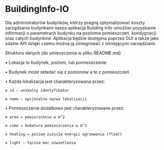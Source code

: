 # BuildingInfo-IO
Dla administratorów budynków, którzy pragną optymalizować koszty zarządzania budynkami  nasza aplikacja Building Info umożliwi pozyskanie informacji o parametrach budynku na poziomie pomieszczeń, kondygnacji oraz całych budynków. Aplikacja będzie dostępna poprzez GUI a także jako zdalne API dzięki czemu można ją zintegrować z istniejącymi narzędziami.

Struktura danych (do umieszczenia w pliku README.md)

• Lokacja to budynek, poziom, lub pomieszczenie

• Budynek może składać się z poziomów a te z pomieszczeń

• Każda lokalizacja jest charakteryzowana przez:

    o id – unikalny identyfikator
    
    o name – opcjonalna nazwa lokalizacji
   
• Pomieszczenie dodatkowo jest charakteryzowane przez:

    o area = powierzchnia w m^2
   
    o cube = kubatura pomieszczenia w m^3
   
    o heating = poziom zużycia energii ogrzewania (float)
   
    o light – łączna moc oświetlenia


